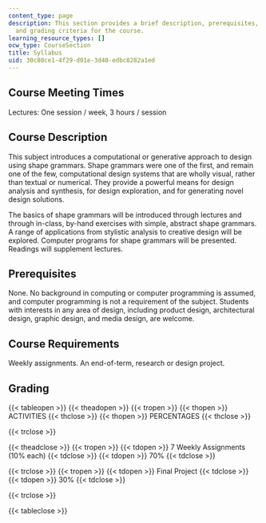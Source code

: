 ```yaml
---
content_type: page
description: This section provides a brief description, prerequisites, requirements
  and grading criteria for the course.
learning_resource_types: []
ocw_type: CourseSection
title: Syllabus
uid: 30c80ce1-4f29-d01e-3d40-edbc8282a1ed
---
```


Course Meeting Times
--------------------

Lectures: One session / week, 3 hours / session

Course Description
------------------

This subject introduces a computational or generative approach to design using shape grammars. Shape grammars were one of the first, and remain one of the few, computational design systems that are wholly visual, rather than textual or numerical. They provide a powerful means for design analysis and synthesis, for design exploration, and for generating novel design solutions.

The basics of shape grammars will be introduced through lectures and through in-class, by-hand exercises with simple, abstract shape grammars. A range of applications from stylistic analysis to creative design will be explored. Computer programs for shape grammars will be presented. Readings will supplement lectures.

Prerequisites
-------------

None. No background in computing or computer programming is assumed, and computer programming is not a requirement of the subject. Students with interests in any area of design, including product design, architectural design, graphic design, and media design, are welcome.

Course Requirements
-------------------

Weekly assignments. An end-of-term, research or design project.

Grading
-------

{{< tableopen >}}
{{< theadopen >}}
{{< tropen >}}
{{< thopen >}}
ACTIVITIES
{{< thclose >}}
{{< thopen >}}
PERCENTAGES
{{< thclose >}}

{{< trclose >}}

{{< theadclose >}}
{{< tropen >}}
{{< tdopen >}}
7 Weekly Assignments (10% each)
{{< tdclose >}}
{{< tdopen >}}
70%
{{< tdclose >}}

{{< trclose >}}
{{< tropen >}}
{{< tdopen >}}
Final Project
{{< tdclose >}}
{{< tdopen >}}
30%
{{< tdclose >}}

{{< trclose >}}

{{< tableclose >}}